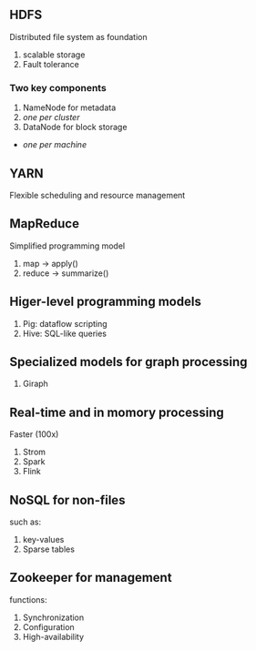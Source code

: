 ## HDFS
Distributed file system as foundation  
1. scalable storage
2. Fault tolerance 

### Two key components
1. NameNode for metadata
  1. *one per cluster*
2. DataNode for block storage  
- *one per machine*

## YARN
Flexible scheduling and resource management

## MapReduce
Simplified programming model
1. map -> apply()
2. reduce -> summarize()

## Higer-level programming models
1. Pig: dataflow scripting
2. Hive: SQL-like queries

## Specialized models for graph processing
1. Giraph

## Real-time and in momory processing
Faster (100x)
1. Strom
2. Spark
3. Flink

## NoSQL for non-files
such as:
1. key-values
2. Sparse tables

## Zookeeper for management
functions:
1. Synchronization
2. Configuration
3. High-availability
